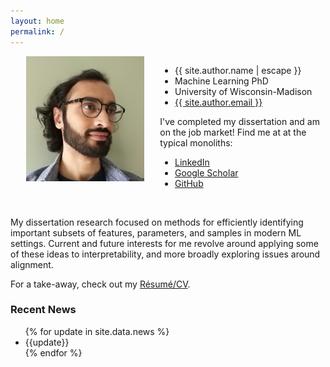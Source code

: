 ```yaml
---
layout: home
permalink: /
---
```

<div class="row" style="display: flex">
    <div class="col-md-4 mr-auto" style="padding: 0px 25px; max-width: 400px">
        <img style="margin: 0 0px 0px 0px; max-height: 200px; max-width: 200px"
             src="RonakMehtaProfile.jpeg" />
    </div>
    <div class="col-md-4 ml-auto d-flex align-items-center">
        <div align="left">
            <ul class="contact-list">
                <li class="p-name">{{ site.author.name | escape }}</li>
                <li class="p-name">Machine Learning PhD</li>
                <li class="p-name">University of Wisconsin-Madison</li>
                <li><a class="u-email" href="mailto:{{ site.author.email }}">{{ site.author.email }}</a></li>
            </ul>
            I've completed my dissertation and am on the job market! Find me at at the typical monoliths:
            <ul class="social-media-list">
                <li class="p-name"><a class="social" href="https://www.linkedin.com/in/ronak-mehta-64627491/">LinkedIn</a></li>
                <li class="p-name"><a class="social" href="https://scholar.google.com/citations?user=7hv6xqkAAAAJ/">Google Scholar</a></li>
                <li class="p-name"><a class="social" href="https://www.github.com/ronakrm/">GitHub</a></li>
            </ul>
            <!-- {% include social.html %} -->
        </div>
    </div>
</div>

<br/>

My dissertation research focused on methods for efficiently identifying important subsets of features, parameters, and samples
in modern ML settings. Current and future interests for me revolve around
applying some of these ideas to interpretability, and more broadly
exploring issues around alignment.

For a take-away, check out my [R&eacute;sum&eacute;/CV](/resume/Ronak_Mehta_CV.pdf).

<div class="row">
    <div class="col col-md-8 ml-md-auto mr-md-auto">
        <h3>Recent News</h3>
        <div>
            <ul>
                {% for update in site.data.news %}
                <li>{{update}}</li>
                {% endfor %}
            </ul>
        </div>
    </div>
</div>
